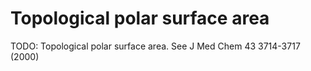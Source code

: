 # Topological polar surface area

TODO: Topological polar surface area. See J Med Chem 43 3714-3717 (2000)

